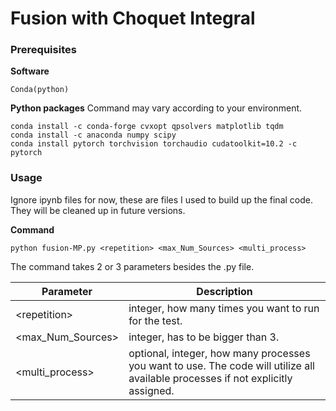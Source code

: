 # Fusion with Choquet Integral

### Prerequisites

**Software**

```
Conda(python)
```

**Python packages**
Command may vary according to your environment.
```
conda install -c conda-forge cvxopt qpsolvers matplotlib tqdm
conda install -c anaconda numpy scipy
conda install pytorch torchvision torchaudio cudatoolkit=10.2 -c pytorch
```

### Usage
Ignore ipynb files for now, these are files I used to build up the final code. They will be cleaned up in future versions.

**Command**
```
python fusion-MP.py <repetition> <max_Num_Sources> <multi_process>
```
<p>The command takes 2 or 3 parameters besides the .py file.</p>

| Parameter | Description |
|--- | --- |
| &lt;repetition> | integer, how many times you want to run for the test. |
| &lt;max_Num_Sources> | integer, has to be bigger than 3. |
| &lt;multi_process> | optional, integer, how many processes you want to use. The code will utilize all available processes if not explicitly assigned. |
